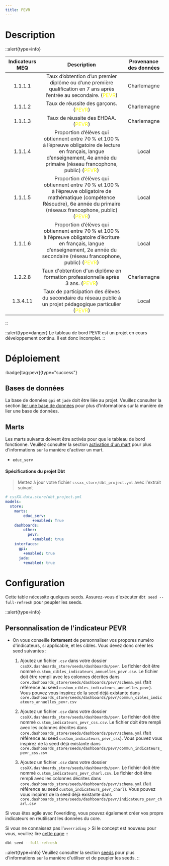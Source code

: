 ```yaml
---
title: PEVR
---
```


# Description
::alert{type=info}

  |  Indicateurs MEQ   |                                               Description                                                    |   Provenance des données  |
  |:--------------------:|:------------------------------------------------------------------------------------------------------------:|:-------------------------:|
  | 1.1.1.1   |  Taux d’obtention d’un premier diplôme ou d’une première qualification en 7 ans après l’entrée au secondaire. (<span style="color:yellow">PEVR</span>)          | Charlemagne               |
  | 1.1.1.2   |  Taux de réussite des garçons. (<span style="color:yellow">PEVR</span>)                                                                                         | Charlemagne               |
  | 1.1.1.3   |  Taux de réussite des EHDAA. (<span style="color:yellow">PEVR</span>)                                                                                           | Charlemagne               |
  | 1.1.1.4   | Proportion d’élèves qui obtiennent entre 70 % et 100 % à l’épreuve  obligatoire de lecture en français, langue d’enseignement,  4e année du primaire (réseau francophone, public) (<span style="color:yellow">PEVR</span>)                   | Local                     |
  | 1.1.1.5   | Proportion d’élèves qui obtiennent entre 70 % et 100 % à l’épreuve  obligatoire de mathématique (compétence Résoudre),  6e année du primaire (réseaux francophone, public) (<span style="color:yellow">PEVR</span>)                   | Local                     |
  | 1.1.1.6   | Proportion d’élèves qui obtiennent entre 70 % et 100 % à l’épreuve  obligatoire d’écriture en français, langue d’enseignement,  2e année du secondaire (réseau francophone, public) (<span style="color:yellow">PEVR</span>)                   | Local                     |
  | 1.2.2.8   |  Taux d'obtention d'un diplôme en formation professionnelle après 3 ans. (<span style="color:yellow">PEVR</span>)                  | Charlemagne                     |
  | 1.3.4.11   |  Taux de participation des élèves du secondaire du réseau public à un projet pédagogique particulier (<span style="color:yellow">PEVR</span>)                   | Local                     |


::

::alert{type=danger}
Le tableau de bord PEVR est un projet en cours développement continu. Il est donc incomplet.
::

# Déploiement
:badge[tag:pevr]{type="success"}

## Bases de données

La base de données `gpi` et `jade` doit être liée au projet. Veuillez consulter la section [lier une base de données](/using/configuration/linking) pour plus d'informations sur la manière de lier une base de données.

## Marts

Les marts suivants doivent être activés pour que le tableau de bord fonctionne. Veuillez consulter la section [activation d'un mart](/using/configuration/enabling) pour plus d'informations sur la manière d'activer un mart.
* `educ_serv`

#### Spécifications du projet Dbt
> Mettez à jour votre fichier `cssxx_store/dbt_project.yml` avec l'extrait suivant

```yaml
# cssXX.data.store/dbt_project.yml
models:
  store:
    marts:
        educ_serv:
            +enabled: True
    dashboards:
        other:
          pevr:
            +enabled: true
    interfaces:
      gpi:
        +enabled: true
      jade:
        +enabled: true
```

# Configuration
Cette table nécessite quelques seeds. Assurez-vous d'exécuter `dbt seed --full-refresh` pour peupler les seeds.

::alert{type=info}
## Personnalisation de l'indicateur PEVR
* On vous conseille **fortement** de personnaliser vos propores numéro d'indicateurs, si applicable, et les cibles. Vous devez donc créer les seed suivantes :
  1. Ajoutez un fichier `.csv` dans votre dossier `cssXX.dashboards_store/seeds/dashboards/pevr`. Le fichier doit être nommé `custom_cibles_indicateurs_annuelles_pevr.csv`. Le fichier doit être rempli avec les colonnes décrites dans `core.dashboards_store/seeds/dashboards/pevr/schema.yml` (fait référence au seed `custom_cibles_indicateurs_annuelles_pevr`). Vous pouvez vous inspirez de la seed déjà existante dans 
  `core.dashboards_store/seeds/dashboards/pevr/commun_cibles_indicateurs_annuelles_pevr.csv`

  2. Ajoutez un fichier `.csv` dans votre dossier `cssXX.dashboards_store/seeds/dashboards/pevr`. Le fichier doit être nommé `custom_indicateurs_pevr_css.csv`. Le fichier doit être rempli avec les colonnes décrites dans `core.dashboards_store/seeds/dashboards/pevr/schema.yml` (fait référence au seed `custom_indicateurs_pevr_css`). Vous pouvez vous inspirez de la seed déjà existante dans 
  `core.dashboards_store/seeds/dashboards/pevr/commun_indicateurs_pevr_css.csv`

  3. Ajoutez un fichier `.csv` dans votre dossier `cssXX.dashboards_store/seeds/dashboards/pevr`. Le fichier doit être nommé `custom_indicateurs_pevr_charl.csv`. Le fichier doit être rempli avec les colonnes décrites dans `core.dashboards_store/seeds/dashboards/pevr/schema.yml` (fait référence au seed `custom_indicateurs_pevr_charl`). Vous pouvez vous inspirez de la seed déjà existante dans 
  `core.dashboards_store/seeds/dashboards/pevr/indicateurs_pevr_charl.csv`

Si vous êtes agile avec l'overiding, vous pouvez également créer vos propre indicateurs en réutilisant les données du core.

Si vous ne connaissez pas l'`overriding` > Si le concept est nouveau pour vous, veuillez lire [cette page](/using/configuration/overriding)
::

```bash
dbt seed --full-refresh
```

::alert{type=info}
Veuillez consulter la section [seeds](/using/marts/seeds) pour plus d'informations sur la manière d'utiliser et de peupler les seeds.
::